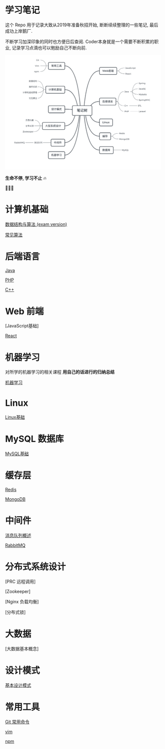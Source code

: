# 学习笔记

这个 Repo 用于记录大致从2019年准备秋招开始, 断断续续整理的一些笔记, 最后成功上岸鹅厂.

不断学习加深印象的同时也方便日后查阅. Coder本身就是一个需要不断积累的职业, 记录学习点滴也可以勉励自己不断向前. 

<img src='NoteTree.png'>

**生命不停, 学习不止** 🔥

🏃🏃‍♀️

# 计算机基础

[数据结构与算法 (exam version)](datastructure/ds.md)

[常见算法](algorithm/README.md)



# 后端语言

[Java](java/README.md) 

[PHP](PHP/README.md)

[C++](C++/README.md)



# Web 前端

[JavaScript基础]

[React](react/React.md)






# 机器学习

对所学的机器学习的相关课程 **用自己的话进行的归纳总结**

[机器学习](机器学习/README.md)



# Linux

[Linux基础](linux/README.md)



# MySQL 数据库

[MySQL基础](MySQL/README.md)



# 缓存层

[Redis](Redis/Redis.md)

[MongoDB](MongoDB/MongDB.md)



# 中间件

[消息队列概述](中间件/消息队列/消息队列概述.md)

[RabbitMQ](中间件/消息队列/RabbitMQ.md)





# 分布式系统设计

[PRC 远程调用]

[Zookeeper]

[Nginx 负载均衡]

[分布式锁]



# 大数据

[大数据基本概念]



# 设计模式

[基本设计模式]()



# 常用工具

[Git 常用命令](Git/git.md)

[vim](Vim/Vim.md)

[npm](npm/npm.md)